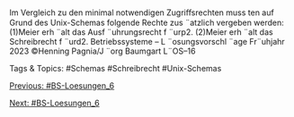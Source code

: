 Im Vergleich zu den minimal notwendigen Zugriﬀsrechten muss ten auf Grund des Unix-Schemas folgende Rechte zus ¨atzlich
vergeben werden:
(1)Meier erh ¨alt das Ausf ¨uhrungsrecht f ¨urp2.
(2)Meier erh ¨alt das Schreibrecht f ¨urd2.
Betriebssysteme – L ¨osungsvorschl ¨age Fr¨uhjahr 2023 ©Henning Pagnia/J ¨org Baumgart L¨OS–16

   Tags & Topics:
   #Schemas
   #Schreibrecht
   #Unix-Schemas

[Previous: #BS-Loesungen_6](BS-Loesungen_6.md)

[Next: #BS-Loesungen_6](BS-Loesungen_6.md)